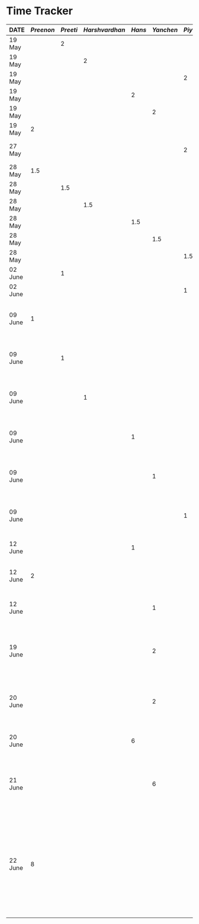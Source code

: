 # Time Tracker

| **DATE** | _Preenon_ | _Preeti_ | _Harshvardhan_ | _Hans_ | _Yanchen_ | _Piyush_ | _Task_                                                                    |
|----------|-----------|----------|----------------|--------|-----------|----------|---------------------------------------------------------------------------|
| 19 May   |           | 2        |                |        |           |          | Discuss the app idea                                                      |
| 19 May   |           |          | 2              |        |           |          | Discuss the app idea                                                      |
| 19 May   |           |          |                |        |           | 2        | Discuss the app idea                                                      |
| 19 May   |           |          |                | 2      |           |          | Discuss the app idea                                                      |
| 19 May   |           |          |                |        | 2         |          | Discuss the app idea                                                      |
| 19 May   | 2         |          |                |        |           |          | Discuss the app idea                                                      |
| 27 May   |           |          |                |        |           | 2        | Intitialize and Build Presentation                                        |
| 28 May   | 1.5       |          |                |        |           |          | Finish Presentation                                                       |
| 28 May   |           | 1.5      |                |        |           |          | Finish Presentation                                                       |
| 28 May   |           |          | 1.5            |        |           |          | Finish Presentation                                                       |
| 28 May   |           |          |                | 1.5    |           |          | Finish Presentation                                                       |
| 28 May   |           |          |                |        | 1.5       |          | Finish Presentation                                                       |
| 28 May   |           |          |                |        |           | 1.5      | Finish Presentation                                                       |
| 02 June  |           | 1        |                |        |           |          | Finish D1 Proposal                                                        |
| 02 June  |           |          |                |        |           | 1        | Finish D1 Proposal                                                        |
| 09 June  | 1         |          |                |        |           |          | Discuss Architecture, Tech stack and who builds what                      |
| 09 June  |           | 1        |                |        |           |          | Discuss Architecture, Tech stack and who builds what                      |
| 09 June  |           |          | 1              |        |           |          | Discuss Architecture, Tech stack and who builds what                      |
| 09 June  |           |          |                | 1      |           |          | Discuss Architecture, Tech stack and who builds what                      |
| 09 June  |           |          |                |        | 1         |          | Discuss Architecture, Tech Stack, and who builds what                     |
| 09 June  |           |          |                |        |           | 1        | Discuss Architecture, Tech Stack, and who builds what                     |
| 12 June  |           |          |                | 1      |           |          | Set up basic frontend project                                             |
| 12 June  | 2         |          |                |        |           |          | Create sample Database E-R Diagram                                        |
| 12 June  |           |          |                |        | 1         |          | Create sample Database E-R Diagram                                        |
| 19 June  |           |          |                |        | 2         |          | Create Cockroach Cloud DB and implement db skeleton code                  |
| 20 June  |           |          |                |        | 2         |          | Implement schema, APIs and unit tests for Users and Parties               |
| 20 June  |           |          |                | 6      |           |          | Set up navigation and skeleton screens                                    |
| 21 June  |           |          |                |        | 6         |          | Implement schema, APIs and unit tests for Guests, Hosts, and Transactions |
| 22 June  | 8         |          |                |        |           |          | Implement schema, APIs and unit tests for Tags, Locations and Suggestions as well as update Parties schema and associated APIs/tests|
